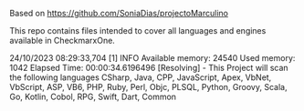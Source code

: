 Based on https://github.com/SoniaDias/projectoMarculino

This repo contains files intended to cover all languages and engines available in CheckmarxOne.

24/10/2023 08:29:33,704 [1] INFO  Available memory: 24540 Used memory: 1042 Elapsed Time: 00:00:34.6196496 [Resolving] - This Project will scan the following languages  CSharp, Java, CPP, JavaScript, Apex, VbNet, VbScript, ASP, VB6, PHP, Ruby, Perl, Objc, PLSQL, Python, Groovy, Scala, Go, Kotlin, Cobol, RPG, Swift, Dart, Common  
